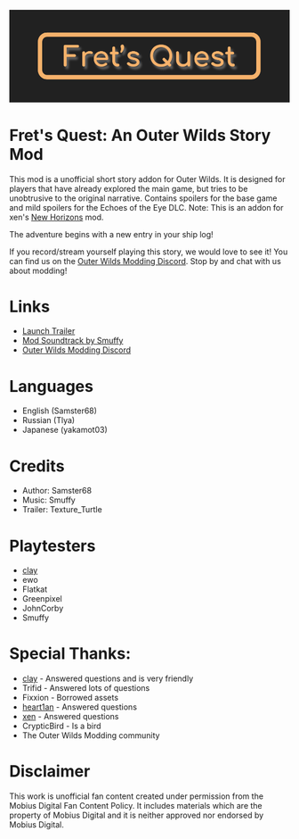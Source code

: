 ![alt text](developer/thumbnail.png?raw=true)

# Fret's Quest: An Outer Wilds Story Mod
This mod is a unofficial short story addon for Outer Wilds. It is designed for players that have already explored the main game, but tries to be unobtrusive to the original narrative. Contains spoilers for the base game and mild spoilers for the Echoes of the Eye DLC. Note: This is an addon for xen's [New Horizons](https://outerwildsmods.com/mods/newhorizons/) mod.

The adventure begins with a new entry in your ship log!

If you record/stream yourself playing this story, we would love to see it! You can find us on the [Outer Wilds Modding Discord](https://discord.gg/MvbCbBz6Q6). Stop by and chat with us about modding!

# Links
- [Launch Trailer](https://youtu.be/5IvVRov0VgA)
- [Mod Soundtrack by Smuffy](https://youtu.be/zPCexwQAm7s)
- [Outer Wilds Modding Discord](https://discord.gg/MvbCbBz6Q6)

# Languages
- English (Samster68)
- Russian (Tlya)
- Japanese (yakamot03)

# Credits
- Author: Samster68
- Music: Smuffy
- Trailer: Texture_Turtle

# Playtesters
- [clay](https://github.com/FreezeDriedMangos)
- ewo
- Flatkat
- Greenpixel
- JohnCorby
- Smuffy

# Special Thanks:
- [clay](https://github.com/FreezeDriedMangos) - Answered questions and is very friendly
- Trifid - Answered lots of questions
- Fixxion - Borrowed assets
- [heart1an](https://github.com/hearth1an) - Answered questions
- [xen](https://github.com/xen-42) - Answered questions
- CrypticBird - Is a bird
- The Outer Wilds Modding community

# Disclaimer
This work is unofficial fan content created under permission from the Mobius Digital Fan Content Policy.
It includes materials which are the property of Mobius Digital and it is neither approved nor endorsed by Mobius Digital.
